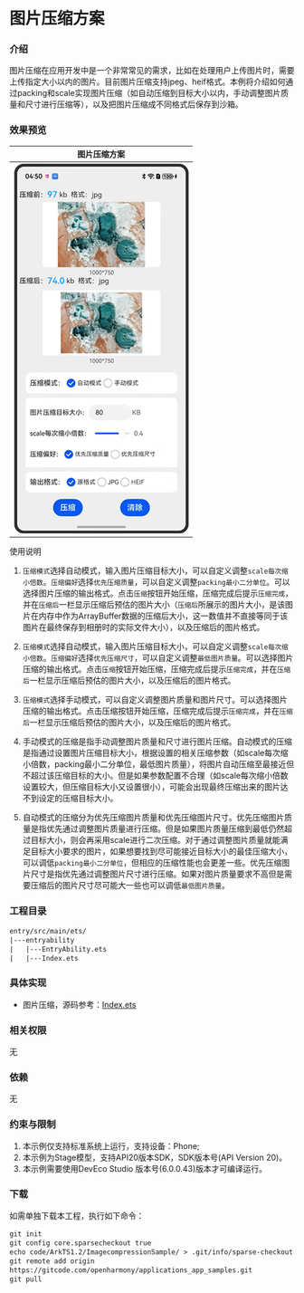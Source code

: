 # 图片压缩方案

### 介绍

图片压缩在应用开发中是一个非常常见的需求，比如在处理用户上传图片时，需要上传指定大小以内的图片。目前图片压缩支持jpeg、heif格式。本例将介绍如何通过packing和scale实现图片压缩（如自动压缩到目标大小以内，手动调整图片质量和尺寸进行压缩等），以及把图片压缩成不同格式后保存到沙箱。

### 效果预览

|图片压缩方案|
|--------------------------------|
|![Alt text](entry/src/main/resources/base/media/image_compress.png)|

使用说明

1. <code>压缩模式</code>选择自动模式，输入图片压缩目标大小，可以自定义调整<code>scale每次缩小倍数</code>。<code>压缩偏好</code>选择<code>优先压缩质量</code>，可以自定义调整<code>packing最小二分单位</code>。可以选择图片压缩的输出格式。点击<code>压缩</code>按钮开始压缩，压缩完成后提示<code>压缩完成</code>，并在<code>压缩后</code>一栏显示压缩后预估的图片大小（<code>压缩后</code>所展示的图片大小，是该图片在内存中作为ArrayBuffer数据的压缩后大小，这一数值并不直接等同于该图片在最终保存到相册时的实际文件大小），以及压缩后的图片格式。

2. <code>压缩模式</code>选择自动模式，输入图片压缩目标大小，可以自定义调整<code>scale每次缩小倍数</code>。<code>压缩偏好</code>选择<code>优先压缩尺寸</code>，可以自定义调整<code>最低图片质量</code>。可以选择图片压缩的输出格式。点击<code>压缩</code>按钮开始压缩，压缩完成后提示<code>压缩完成</code>，并在<code>压缩后</code>一栏显示压缩后预估的图片大小，以及压缩后的图片格式。

3. <code>压缩模式</code>选择手动模式，可以自定义调整图片质量和图片尺寸。可以选择图片压缩的输出格式。点击压缩按钮开始压缩，压缩完成后提示<code>压缩完成</code>，并在<code>压缩后</code>一栏显示压缩后预估的图片大小，以及压缩后的图片格式。

4. 手动模式的压缩是指手动调整图片质量和尺寸进行图片压缩。自动模式的压缩是指通过设置图片压缩目标大小，根据设置的相关压缩参数（如scale每次缩小倍数，packing最小二分单位，最低图片质量），将图片自动压缩至最接近但不超过该压缩目标的大小。但是如果参数配置不合理（如scale每次缩小倍数设置较大，但压缩目标大小又设置很小），可能会出现最终压缩出来的图片达不到设定的压缩目标大小。

5. 自动模式的压缩分为优先压缩图片质量和优先压缩图片尺寸。优先压缩图片质量是指优先通过调整图片质量进行压缩。但是如果图片质量压缩到最低仍然超过目标大小，则会再采用scale进行二次压缩。对于通过调整图片质量就能满足目标大小要求的图片，如果想要找到尽可能接近目标大小的最佳压缩大小，可以调低<code>packing最小二分单位</code>，但相应的压缩性能也会更差一些。优先压缩图片尺寸是指优先通过调整图片尺寸进行压缩。如果对图片质量要求不高但是需要压缩后的图片尺寸尽可能大一些也可以调低<code>最低图片质量</code>。

### 工程目录

```
entry/src/main/ets/
|---entryability
|   |---EntryAbility.ets
|   |---Index.ets
```

### 具体实现

* 图片压缩，源码参考：[Index.ets](entry/src/main/ets/pages/Index.ets)

### 相关权限

无

### 依赖

无

### 约束与限制

1. 本示例仅支持标准系统上运行，支持设备：Phone;
2. 本示例为Stage模型，支持API20版本SDK，SDK版本号(API Version 20)。
3. 本示例需要使用DevEco Studio 版本号(6.0.0.43)版本才可编译运行。

### 下载

如需单独下载本工程，执行如下命令：

```
git init
git config core.sparsecheckout true
echo code/ArkTS1.2/ImagecompressionSample/ > .git/info/sparse-checkout
git remote add origin https://gitcode.com/openharmony/applications_app_samples.git
git pull
```